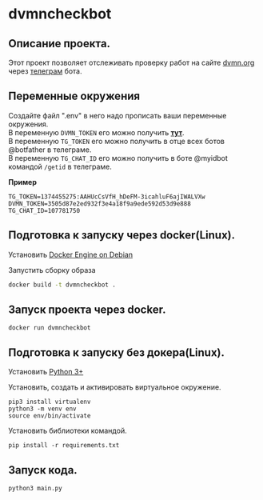 # dvmncheckbot 

## Описание проекта.   
Этот проект позволяет отслеживать проверку работ на сайте [dvmn.org](dvmn.org) через [телеграм](https://telegram.org/) бота.    

## Переменные окружения 

Создайте файл ".env" в него надо прописать ваши переменные окружения.   
В переменную `DVMN_TOKEN` его можно получить [**тут**](https://dvmn.org/api/docs/).   
В переменную `TG_TOKEN` его можно получить в отце всех ботов @botfather в телеграме.    
В переменную `TG_CHAT_ID` его можно получить в боте @myidbot командой `/getid` в телеграме.
    
**Пример**  
```
TG_TOKEN=1374455275:AAHUcCsVfH_hDeFM-3icahluF6ajIWALVXw
DVMN_TOKEN=3505d87e2ed932f3e4a18f9a9ede592d53d9e888
TG_CHAT_ID=107781750
```


## Подготовка к запуску через docker(Linux).
Установить [Docker Engine on Debian](https://docs.docker.com/engine/install/debian/)

Запустить сборку образа

```bash
docker build -t dvmncheckbot .
```

## Запуск проекта через docker.  
```
docker run dvmncheckbot
```

## Подготовка к запуску без докера(Linux).  
Установить [Python 3+](https://www.python.org/downloads/)     

Установить, создать и активировать виртуальное окружение.
```
pip3 install virtualenv
python3 -m venv env
source env/bin/activate
```
Установить библиотеки командой.  
```
pip install -r requirements.txt  
```
    
## Запуск кода.  
```
python3 main.py
```
